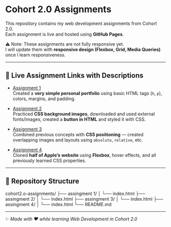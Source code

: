 # Cohort 2.0 Assignments

This repository contains my web development assignments from Cohort 2.0.  
Each assignment is live and hosted using **GitHub Pages**.

⚠️ Note: These assignments are not fully responsive yet.  
I will update them with **responsive design (Flexbox, Grid, Media Queries)** once I learn responsiveness.

---

## 🔗 Live Assignment Links with Descriptions

- [Assignment 1](https://amit-chawla-12.github.io/cohort2.o-assignments/assingment%201/)  
  Created a **very simple personal portfolio** using basic HTML tags (`h`, `p`), colors, margins, and padding.

- [Assignment 2](https://amit-chawla-12.github.io/cohort2.o-assignments/assingment%202/)  
  Practiced **CSS background images**, downloaded and used external fonts/images, created a **button in HTML** and styled it with CSS.

- [Assignment 3](https://amit-chawla-12.github.io/cohort2.o-assignments/assingment%203/)  
  Combined previous concepts with **CSS positioning** — created overlapping images and layouts using `absolute`, `relative`, etc.

- [Assignment 4](https://amit-chawla-12.github.io/cohort2.o-assignments/assingment%204/)  
  Cloned **half of Apple’s website** using **Flexbox**, hover effects, and all previously learned CSS properties.

---

## 📂 Repository Structure

cohort2.o-assignments/
├── assingment 1/
│ └── index.html
├── assingment 2/
│ └── index.html
├── assingment 3/
│ └── index.html
├── assingment 4/
│ └── index.html
└── README.md


---

✨ *Made with ❤️ while learning Web Development in Cohort 2.0*